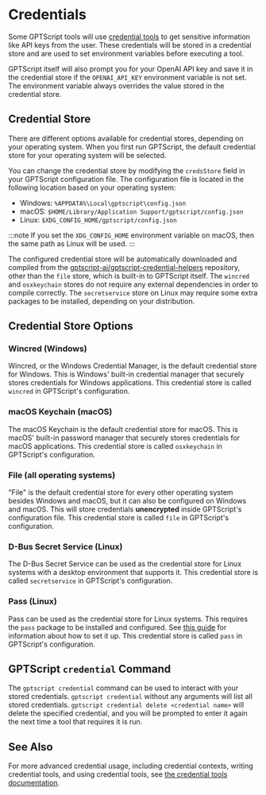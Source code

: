 # Credentials

Some GPTScript tools will use [credential tools](03-tools/04-credential-tools.md) to get sensitive information like API keys from the user.
These credentials will be stored in a credential store and are used to set environment variables before executing a tool.

GPTScript itself will also prompt you for your OpenAI API key and save it in the credential store if the
`OPENAI_API_KEY` environment variable is not set. The environment variable always overrides the value stored in the
credential store.

## Credential Store

There are different options available for credential stores, depending on your operating system.
When you first run GPTScript, the default credential store for your operating system will be selected.

You can change the credential store by modifying the `credsStore` field in your GPTScript configuration file.
The configuration file is located in the following location based on your operating system:
- Windows: `%APPDATA%\Local\gptscript\config.json`
- macOS: `$HOME/Library/Application Support/gptscript/config.json`
- Linux: `$XDG_CONFIG_HOME/gptscript/config.json`

:::note
If you set the `XDG_CONFIG_HOME` environment variable on macOS, then the same path as Linux will be used.
:::

The configured credential store will be automatically downloaded and compiled from the [gptscript-ai/gptscript-credential-helpers](https://github.com/gptscript-ai/gptscript-credential-helpers)
repository, other than the `file` store, which is built-in to GPTScript itself.
The `wincred` and `osxkeychain` stores do not require any external dependencies in order to compile correctly.
The `secretservice` store on Linux may require some extra packages to be installed, depending on your distribution.

## Credential Store Options

### Wincred (Windows)

Wincred, or the Windows Credential Manager, is the default credential store for Windows.
This is Windows' built-in credential manager that securely stores credentials for Windows applications.
This credential store is called `wincred` in GPTScript's configuration.

### macOS Keychain (macOS)

The macOS Keychain is the default credential store for macOS.
This is macOS' built-in password manager that securely stores credentials for macOS applications.
This credential store is called `osxkeychain` in GPTScript's configuration.

### File (all operating systems)

"File" is the default credential store for every other operating system besides Windows and macOS, but it
can also be configured on Windows and macOS. This will store credentials **unencrypted** inside GPTScript's
configuration file.
This credential store is called `file` in GPTScript's configuration.

### D-Bus Secret Service (Linux)

The D-Bus Secret Service can be used as the credential store for Linux systems with a desktop environment that supports it.
This credential store is called `secretservice` in GPTScript's configuration.

### Pass (Linux)

Pass can be used as the credential store for Linux systems. This requires the `pass` package to be installed
and configured. See [this guide](https://www.howtogeek.com/devops/how-to-use-pass-a-command-line-password-manager-for-linux-systems/)
for information about how to set it up.
This credential store is called `pass` in GPTScript's configuration.

## GPTScript `credential` Command

The `gptscript credential` command can be used to interact with your stored credentials.
`gptscript credential` without any arguments will list all stored credentials.
`gptscript credential delete <credential name>` will delete the specified credential, and you will be
prompted to enter it again the next time a tool that requires it is run.

## See Also

For more advanced credential usage, including credential contexts, writing credential tools, and using
credential tools, see [the credential tools documentation](03-tools/04-credential-tools.md).
